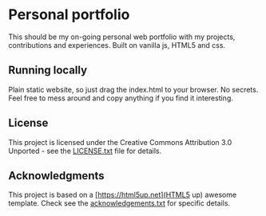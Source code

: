 # Personal portfolio

This should be my on-going personal web portfolio with my projects, contributions and experiences. Built on vanilla js, HTML5 and css.

## Running locally

Plain static website, so just drag the index.html to your browser. No secrets. Feel free to mess around and copy anything if you find it interesting.

## License

This project is licensed under the Creative Commons Attribution 3.0 Unported - see the [LICENSE.txt](LICENSE.txt) file for details.

## Acknowledgments

This project is based on a [https://html5up.net](HTML5 up) awesome template. Check see the [acknowledgements.txt](acknowledgements.txt) for specific details.

